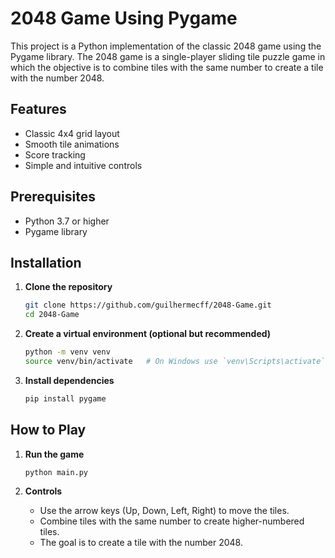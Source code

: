 # 2048 Game Using Pygame

This project is a Python implementation of the classic 2048 game using the Pygame library. The 2048 game is a single-player sliding tile puzzle game in which the objective is to combine tiles with the same number to create a tile with the number 2048.

## Features

- Classic 4x4 grid layout
- Smooth tile animations
- Score tracking
- Simple and intuitive controls

## Prerequisites

- Python 3.7 or higher
- Pygame library

## Installation

1. **Clone the repository**

    ```bash
    git clone https://github.com/guilhermecff/2048-Game.git
    cd 2048-Game
    ```

2. **Create a virtual environment (optional but recommended)**

    ```bash
    python -m venv venv
    source venv/bin/activate   # On Windows use `venv\Scripts\activate`
    ```

3. **Install dependencies**

    ```bash
    pip install pygame
    ```

## How to Play

1. **Run the game**

    ```bash
    python main.py
    ```

2. **Controls**

    - Use the arrow keys (Up, Down, Left, Right) to move the tiles.
    - Combine tiles with the same number to create higher-numbered tiles.
    - The goal is to create a tile with the number 2048.


